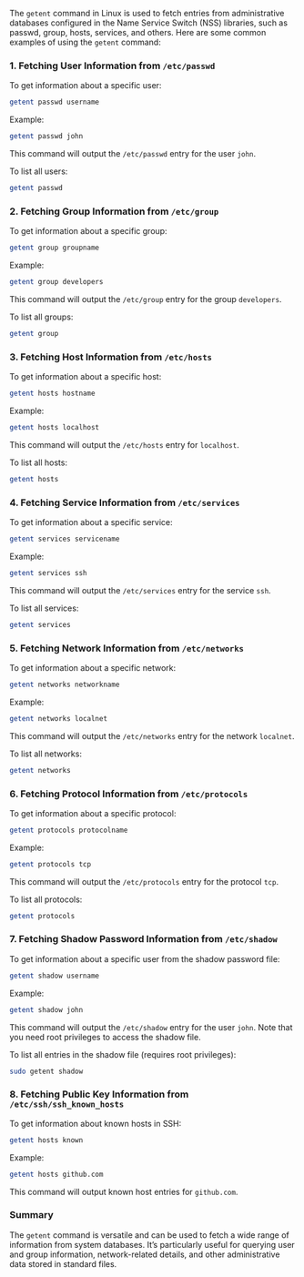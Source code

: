 The `getent` command in Linux is used to fetch entries from administrative databases configured in the Name Service Switch (NSS) libraries, such as passwd, group, hosts, services, and others. Here are some common examples of using the `getent` command:

### 1. Fetching User Information from `/etc/passwd`
To get information about a specific user:
```bash
getent passwd username
```
Example:
```bash
getent passwd john
```
This command will output the `/etc/passwd` entry for the user `john`.

To list all users:
```bash
getent passwd
```

### 2. Fetching Group Information from `/etc/group`
To get information about a specific group:
```bash
getent group groupname
```
Example:
```bash
getent group developers
```
This command will output the `/etc/group` entry for the group `developers`.

To list all groups:
```bash
getent group
```

### 3. Fetching Host Information from `/etc/hosts`
To get information about a specific host:
```bash
getent hosts hostname
```
Example:
```bash
getent hosts localhost
```
This command will output the `/etc/hosts` entry for `localhost`.

To list all hosts:
```bash
getent hosts
```

### 4. Fetching Service Information from `/etc/services`
To get information about a specific service:
```bash
getent services servicename
```
Example:
```bash
getent services ssh
```
This command will output the `/etc/services` entry for the service `ssh`.

To list all services:
```bash
getent services
```

### 5. Fetching Network Information from `/etc/networks`
To get information about a specific network:
```bash
getent networks networkname
```
Example:
```bash
getent networks localnet
```
This command will output the `/etc/networks` entry for the network `localnet`.

To list all networks:
```bash
getent networks
```

### 6. Fetching Protocol Information from `/etc/protocols`
To get information about a specific protocol:
```bash
getent protocols protocolname
```
Example:
```bash
getent protocols tcp
```
This command will output the `/etc/protocols` entry for the protocol `tcp`.

To list all protocols:
```bash
getent protocols
```

### 7. Fetching Shadow Password Information from `/etc/shadow`
To get information about a specific user from the shadow password file:
```bash
getent shadow username
```
Example:
```bash
getent shadow john
```
This command will output the `/etc/shadow` entry for the user `john`. Note that you need root privileges to access the shadow file.

To list all entries in the shadow file (requires root privileges):
```bash
sudo getent shadow
```

### 8. Fetching Public Key Information from `/etc/ssh/ssh_known_hosts`
To get information about known hosts in SSH:
```bash
getent hosts known
```
Example:
```bash
getent hosts github.com
```
This command will output known host entries for `github.com`.

### Summary
The `getent` command is versatile and can be used to fetch a wide range of information from system databases. It’s particularly useful for querying user and group information, network-related details, and other administrative data stored in standard files.
